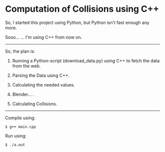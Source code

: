 # Computation of Collisions using C++

So, I started this project using Python, but Python isn't fast enough any more.

Sooo... ... I'm using C++ from now on.

---

So, the plan is:

1. Running a Python-script (download_data.py) using C++ to fetch the data from the web.

2. Parsing the Data using C++.

3. Calculating the needed values.

4. Blender... .

5. Calculating Collisions.  

---

Compile using:

    $ g++ main.cpp

Run using:

    $ ./a.out
